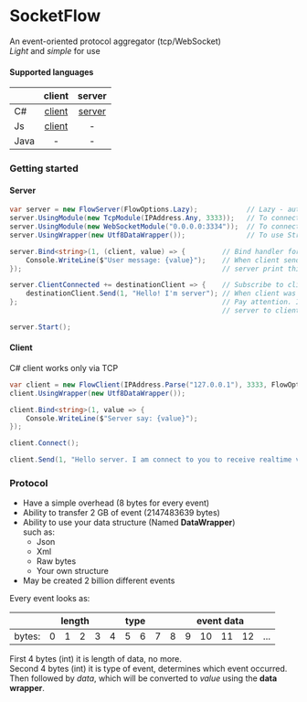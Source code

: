 # SocketFlow

An event-oriented protocol aggregator (tcp/WebSocket)  
_Light_ and _simple_ for use

#### Supported languages

|      | client | server |
|:-----|:------:|:------:|
| C#   | [client](https://www.nuget.org/packages/SocketFlow.Client/) | [server](https://www.nuget.org/packages/SocketFlow.Server/) |
| Js   | [client](https://www.npmjs.com/package/socketflow.client) | -      |
| Java | -      | -      |

### Getting started
#### Server
```cs
var server = new FlowServer(FlowOptions.Lazy);            // Lazy - auto use unknown types as json
server.UsingModule(new TcpModule(IPAddress.Any, 3333));   // To connect via TCP
server.UsingModule(new WebSocketModule("0.0.0.0:3334"));  // To connect via WebSocket (From browser)
server.UsingWrapper(new Utf8DataWrapper());               // To use String as value for transfer

server.Bind<string>(1, (client, value) => {         // Bind handler for id 1.
    Console.WriteLine($"User message: {value}");    // When client send message as string with id 1
});                                                 // server print this message to console.

server.ClientConnected += destinationClient => {    // Subscribe to client connect.
    destinationClient.Send(1, "Hello! I'm server"); // When client was be connect, send message for him.
};                                                  // Pay attention. Id from client to server and id from
                                                    // server to client may be equals. It's not a problem.

server.Start();
```
#### Client
C# client works only via TCP
```cs
var client = new FlowClient(IPAddress.Parse("127.0.0.1"), 3333, FlowOptions.Lazy);
client.UsingWrapper(new Utf8DataWrapper());

client.Bind<string>(1, value => {
    Console.WriteLine($"Server say: {value}");
});

client.Connect();

client.Send(1, "Hello server. I am connect to you to receive realtime values");
```

### Protocol

* Have a simple overhead (8 bytes for every event)
* Ability to transfer 2 GB of event (2147483639 bytes)
* Ability to use your data structure (Named **DataWrapper**)  
  such as:
    - Json
    - Xml
    - Raw bytes
    - Your own structure
* May be created 2 billion different events

Every event looks as:

<table>
    <thead>
        <tr>
            <th></th>
            <th colspan=4>length</th>
            <th colspan=4>type</th>
            <th colspan=6>event data</th>
        </tr>
    </thead>
    <tbody>
        <tr>
            <td>bytes:</td>
            <td>0</td>
            <td>1</td>
            <td>2</td>
            <td>3</td>
            <td>4</td>
            <td>5</td>
            <td>6</td>
            <td>7</td>
            <td>8</td>
            <td>9</td>
            <td>10</td>
            <td>11</td>
            <td>12</td>
            <td>...</td>
        </tr>
    </tbody>
</table>

First 4 bytes (int) it is length of data, no more.  
Second 4 bytes (int) it is type of event, determines which event occurred.  
Then followed by _data_, which will be converted to _value_ using the **data wrapper**.
